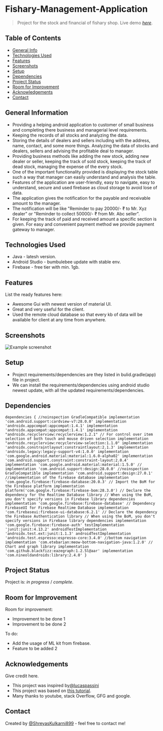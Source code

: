 # Fishary-Management-Application
> Project for the stock and financial of fishary shop.
> Live demo [_here_](https://drive.google.com/drive/folders/1xnWa0HjSWonpouMKaG-jdWYYoGk-ii2I?usp=sharing). <!-- If you have the project hosted somewhere, include the link here. -->

## Table of Contents
* [General Info](#general-information)
* [Technologies Used](#technologies-used)
* [Features](#features)
* [Screenshots](#screenshots)
* [Setup](#setup)
* [Dependencies](#dependencies)
* [Project Status](#project-status)
* [Room for Improvement](#room-for-improvement)
* [Acknowledgements](#acknowledgements)
* [Contact](#contact)
<!-- * [License](#license) -->


## General Information
- Providing a helping android application to customer of small business and completing there business and managerial level requirements. 
- Keeping the records of all stocks and analyzing the data. 
- Storing the details of dealers and sellers  including with the address, name, contact, and some more things. Analyzing the data of stocks and dealers, sellers and advising the profitable deal to manager. 
- Providing business methods like adding the new stock, adding new dealer or seller, keeping the track of sold stock, keeping the track of dead stock, managing the expense of the every stock. 
- One of the important functionality provided is displaying the stock table such a way that manager can easily understand and analysis the table. 
- Features of the application are user-friendly, easy to navigate, easy to understand, secure and used firebase as cloud storage to avoid lose of data. 
- The application gives the notification for the payable and receivable amount to the manager. 
- The notification will be like "Reminder to pay 20000/- ₹ to Mr. Xyz dealer" or "Reminder to collect 50000/- ₹ from Mr. Abc seller". 
- For keeping the track of paid and received amount a specific section is given. For easy and convenient payment method we provide payment gateway to manager.
<!-- You don't have to answer all the questions - just the ones relevant to your project. -->


## Technologies Used
- Java - latesh version.
- Android Studio - bumbulebee update with stable env.
- Firebase - free tier with min. 1gb.


## Features
List the ready features here:
- Awesome Gui with newest version of material UI.
- Great and very useful for the client.
- Used the remote cloud database so that every kb of data will be available for client at any time from anywhere.


## Screenshots
![Example screenshot](./img/screenshot.png)
<!-- If you have screenshots you'd like to share, include them here. -->


## Setup
- Project requirements/dependencies are they listed in bulid.gradle(app) file in project.
- We can install the requirements/dependencies using android studio newest update, with all the updated requirements/dependencies.


## Dependencies

`dependencies {
    //noinspection GradleCompatible
    implementation 'com.android.support:cardview-v7:28.0.0'
    implementation 'androidx.appcompat:appcompat:1.4.1'
    implementation 'androidx.appcompat:appcompat:1.4.1'
    implementation "androidx.recyclerview:recyclerview:1.2.1"
    // For control over item selection of both touch and mouse driven selection
    implementation "androidx.recyclerview:recyclerview-selection:1.1.0"
    implementation 'androidx.constraintlayout:constraintlayout:2.1.3'
    implementation 'androidx.legacy:legacy-support-v4:1.0.0'
    implementation 'com.google.android.material:material:1.6.0-alpha02'
    implementation 'com.android.support.constraint:constraint-layout:2.0.4'
    implementation 'com.google.android.material:material:1.5.0'
   // implementation 'com.android.support:design:28.0.0'
    //noinspection GradleCompatible
    implementation 'com.android.support:design:27.0.1'
    //implementation of the firebase database
    implementation 'com.google.firebase:firebase-database:20.0.3'
    // Import the BoM for the Firebase platform
    implementation platform('com.google.firebase:firebase-bom:28.3.0')
    // Declare the dependency for the Realtime Database library
    // When using the BoM, you don't specify versions in Firebase library dependencies
    implementation 'com.google.firebase:firebase-database'
    // Dependency FirebaseUI for Firebase Realtime Database
    implementation 'com.firebaseui:firebase-ui-database:6.2.1'
    // Declare the dependency the Firebase Authentication library
    // When using the BoM, you don't specify versions in Firebase library dependencies
    implementation 'com.google.firebase:firebase-auth'
    testImplementation 'junit:junit:4.13.2'
    androidTestImplementation 'androidx.test.ext:junit:1.1.3'
    androidTestImplementation 'androidx.test.espresso:espresso-core:3.4.0'
    //bottom navigation
    implementation 'com.etebarian:meow-bottom-navigation-java:1.2.0'
    // Chart and graph library
    implementation 'com.github.blackfizz:eazegraph:1.2.5l@aar'
    implementation 'com.nineoldandroids:library:2.4.0'
}`

## Project Status
Project is: _in progress_ / _complete_.


## Room for Improvement

Room for improvement:
- Improvement to be done 1
- Improvement to be done 2

To do:
- Add the usage of ML kit from firebase.
- Feature to be added 2


## Acknowledgements
Give credit here.
- This project was inspired by[@lucaspassini](https://github.com/lucaspassini)
- This project was based on [this tutorial](https://developer.android.com/studio).
- Many thanks to youtube, stack Overflow, GFG and google.


## Contact
Created by [@ShreyasKulkarni899](https://github.com/ShreyasKulkarni899) - feel free to contact me!


<!-- Optional -->
<!-- ## License -->
<!-- This project is open source and available under the [... License](). -->

<!-- You don't have to include all sections - just the one's relevant to your project -->
